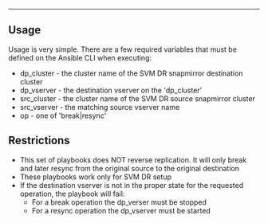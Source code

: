 
---
## Usage
Usage is very simple.  There are a few required variables that must be defined on the Ansible CLI when executing:
+ dp_cluster - the cluster name of the SVM DR snapmirror destination cluster
+ dp_vserver - the destination vserver on the 'dp_cluster'
+ src_cluster - the cluster name of the SVM DR source snapmirror cluster
+ src_vserver - the matching source vserver name
+ op - one of 'break|resync'


## Restrictions
+ This set of playbooks does NOT reverse replication.  It will only break and later resync from the original source to the original destination
+ These playbooks work only for SVM DR setup
+ If the destination vserver is not in the proper state for the requested operation, the playbook will fail:
  + For a break operation the dp_verser must be stopped
  + For a resync operation the dp_vserver must be started

